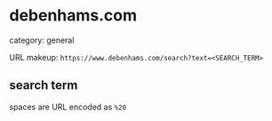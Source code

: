 # debenhams.com

category: general

URL makeup: `https://www.debenhams.com/search?text=<SEARCH_TERM>`

## search term
spaces are URL encoded as `%20`
